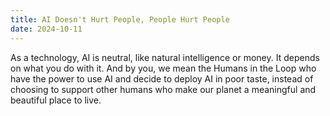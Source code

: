 ```yaml
---
title: AI Doesn't Hurt People, People Hurt People
date: 2024-10-11
---
```


As a technology, AI is neutral, like natural intelligence or money. It depends on what you do with it. And by you, we mean the Humans in the Loop who have the power to use AI and decide to deploy AI in poor taste, instead of choosing to support other humans who make our planet a meaningful and beautiful place to live.